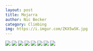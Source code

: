 ```yaml
---
layout: post
title: Mojarra
author: Nic Becker
category: Climbing
img: https://i.imgur.com/ZKX5wSK.jpg
---
```


![](https://lh3.googleusercontent.com/dEOicYm3uGliiyjJpOQLcl1eALoxEktnaH0BXodKbr1-WXa-mgbcy8CF60Z9OGh8kJ4_seYm5fFoEo6nvg17P_8mcjk4PofcimMKkHGg77gvCUT_ig3066RWSDbZAwSkCFe2Oa4oEqY=w1152-h1534-no)
![](https://lh3.googleusercontent.com/kwyQ2VHY0bpRT8UQzkwqyfJomp4fsLXUgK-IfJ9jw-f3pOIN3xdiU46uJVHD0mwoyw3ZO1xvVz3M4EmhmWjeR9hHmG9qkXus_rattXw-Ri7IuJoHPucNWV4Ec02KT7i6KQYu1Lmp-C0=w1440-h1082-no)
![](https://lh3.googleusercontent.com/jwb2fGmqlmeuytlrcttTYXLxM_rfsff9huYQ60PMON2zlO8WFVwki11ipHMWJXxGjSGQPAAbigKYi7KaZv_mHdmFfH_Pd7B52spDlhoNFZrCPOCwfAzKBtpytggX9jTSl7hClmVOj_o=w1152-h1534-no)
![](https://lh3.googleusercontent.com/CLKroKw4qE5izX9MXt3Thv4L03E6z526y1U6F9s1KhYeRiwdVtjptLSsN6I0sA7dgHtnTFyOzoo7XhxT7dvdMaPSOs3I9Uif45bmV4WIwOkyqnQ1i9lItOOzQ6k50WtqRruj9jqHPuQ=w1152-h1534-no)
![](https://lh3.googleusercontent.com/D0jy4KexINuXXDr-VAUSLuQp0j1kgRHMNyx1-EmkQk3UFzA7Bt4b_wZhv5Do3zsEJETQdaniJHgWi18V117nP7JDjOzjVGMMZmaIyu6ahr4j-smKT-mpo0AhXRvJNuRqfWPeVDaBbv0=w1152-h1534-no)
![](https://lh3.googleusercontent.com/J7KwTXKZaV-rp0YyNJQ2XyIauE2DJCOH0u00nDXbcilfXXRVotSWvatNXJlfVWOmSqANU2T2XlXlL2H0DpwBa7cng5oEylBOPkRoJ_LuGB-byzCu8aQgP2sR3qB_oUHQplfTR0E74uU=w1440-h1082-no)
![](https://lh3.googleusercontent.com/c_mArDjiyOEY3bRwa17q3SaeEchUrhtHbTpbGdgoyugb1SpJMXiPrnfm_hA2zHdLWyxpUW7V7nIfl-0-saHAXq1fB5hHusBMxPzlvCG55qYkQzVs0UkW2NL3g8R_7ITt4v_RWbU-sdQ=w1440-h1082-no)
![](https://lh3.googleusercontent.com/i9jTGH32eqAcJHHYSQVjNkwod2gMg4GBozAURXvyDzDFDw5DkBsGctksj1xane6CNQyzZUtpIF77okCUuLPZ1ZLhXNtE-_1NIWKwRqqjlLimpDSLQLGM1-MDjOCROwElRxSbolFc2fc=w1152-h1534-no)
